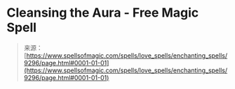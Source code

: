 <!--yml
category: 未分类
date: 2024-06-12 18:45:10
-->

# Cleansing the Aura - Free Magic Spell

> 来源：[https://www.spellsofmagic.com/spells/love_spells/enchanting_spells/9296/page.html#0001-01-01](https://www.spellsofmagic.com/spells/love_spells/enchanting_spells/9296/page.html#0001-01-01)